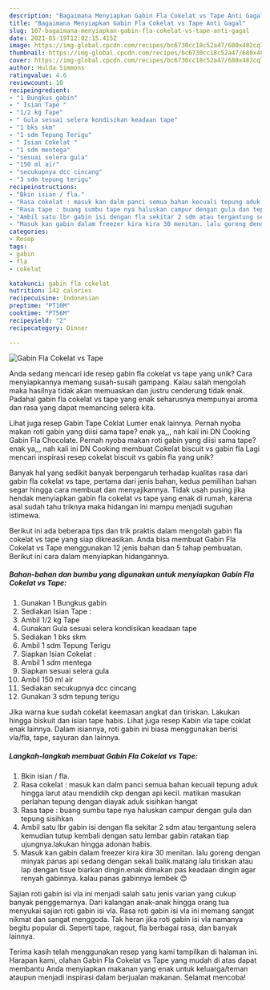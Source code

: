 ```yaml
---
description: "Bagaimana Menyiapkan Gabin Fla Cokelat vs Tape Anti Gagal"
title: "Bagaimana Menyiapkan Gabin Fla Cokelat vs Tape Anti Gagal"
slug: 107-bagaimana-menyiapkan-gabin-fla-cokelat-vs-tape-anti-gagal
date: 2021-05-19T12:02:15.415Z
image: https://img-global.cpcdn.com/recipes/bc6730cc18c52a47/680x482cq70/gabin-fla-cokelat-vs-tape-foto-resep-utama.jpg
thumbnail: https://img-global.cpcdn.com/recipes/bc6730cc18c52a47/680x482cq70/gabin-fla-cokelat-vs-tape-foto-resep-utama.jpg
cover: https://img-global.cpcdn.com/recipes/bc6730cc18c52a47/680x482cq70/gabin-fla-cokelat-vs-tape-foto-resep-utama.jpg
author: Hulda Simmons
ratingvalue: 4.6
reviewcount: 10
recipeingredient:
- "1 Bungkus gabin"
- " Isian Tape "
- "1/2 kg Tape"
- " Gula sesuai selera kondisikan keadaan tape"
- "1 bks skm"
- "1 sdm Tepung Terigu"
- " Isian Cokelat "
- "1 sdm mentega"
- "sesuai selera gula"
- "150 ml air"
- "secukupnya dcc cincang"
- "3 sdm tepung terigu"
recipeinstructions:
- "Bkin isian / fla."
- "Rasa cokelat : masuk kan dalm panci semua bahan kecuali tepung aduk hingga larut atau mendidih ckp dengan api kecil. matikan masukan perlahan tepung dengan diayak aduk sisihkan hangat"
- "Rasa tape : buang sumbu tape nya haluskan campur dengan gula dan tepung sisihkan"
- "Ambil satu lbr gabin isi dengan fla sekitar 2 sdm atau tergantung selera kemudian tutup kembali dengan satu lembar gabin ratakan tiap ujungnya.lakukan hingga adonan habis."
- "Masuk kan gabin dalam freezer kira kira 30 menitan. lalu goreng dengan minyak panas api sedang dengan sekali balik.matang lalu tiriskan atau lap dengan tisue biarkan dingin.enak dimakan pas keadaan dingin agar renyah gabinnya. kalau panas gabinnya lembek 😊"
categories:
- Resep
tags:
- gabin
- fla
- cokelat

katakunci: gabin fla cokelat 
nutrition: 142 calories
recipecuisine: Indonesian
preptime: "PT10M"
cooktime: "PT56M"
recipeyield: "2"
recipecategory: Dinner

---
```



![Gabin Fla Cokelat vs Tape](https://img-global.cpcdn.com/recipes/bc6730cc18c52a47/680x482cq70/gabin-fla-cokelat-vs-tape-foto-resep-utama.jpg)

Anda sedang mencari ide resep gabin fla cokelat vs tape yang unik? Cara menyiapkannya memang susah-susah gampang. Kalau salah mengolah maka hasilnya tidak akan memuaskan dan justru cenderung tidak enak. Padahal gabin fla cokelat vs tape yang enak seharusnya mempunyai aroma dan rasa yang dapat memancing selera kita.

Lihat juga resep Gabin Tape Coklat Lumer enak lainnya. Pernah nyoba makan roti gabin yang diisi sama tape? enak ya,,, nah kali ini DN Cooking Gabin Fla Chocolate. Pernah nyoba makan roti gabin yang diisi sama tape? enak ya,,, nah kali ini DN Cooking membuat Cokelat biscuit vs gabin fla Lagi mencari inspirasi resep cokelat biscuit vs gabin fla yang unik?

Banyak hal yang sedikit banyak berpengaruh terhadap kualitas rasa dari gabin fla cokelat vs tape, pertama dari jenis bahan, kedua pemilihan bahan segar hingga cara membuat dan menyajikannya. Tidak usah pusing jika hendak menyiapkan gabin fla cokelat vs tape yang enak di rumah, karena asal sudah tahu triknya maka hidangan ini mampu menjadi suguhan istimewa.


Berikut ini ada beberapa tips dan trik praktis dalam mengolah gabin fla cokelat vs tape yang siap dikreasikan. Anda bisa membuat Gabin Fla Cokelat vs Tape menggunakan 12 jenis bahan dan 5 tahap pembuatan. Berikut ini cara dalam menyiapkan hidangannya.

<!--inarticleads1-->

##### Bahan-bahan dan bumbu yang digunakan untuk menyiapkan Gabin Fla Cokelat vs Tape:

1. Gunakan 1 Bungkus gabin
1. Sediakan  Isian Tape :
1. Ambil 1/2 kg Tape
1. Gunakan  Gula sesuai selera kondisikan keadaan tape
1. Sediakan 1 bks skm
1. Ambil 1 sdm Tepung Terigu
1. Siapkan  Isian Cokelat :
1. Ambil 1 sdm mentega
1. Siapkan sesuai selera gula
1. Ambil 150 ml air
1. Sediakan secukupnya dcc cincang
1. Gunakan 3 sdm tepung terigu


Jika warna kue sudah cokelat keemasan angkat dan tiriskan. Lakukan hingga biskuit dan isian tape habis. Lihat juga resep Kabin vla tape coklat enak lainnya. Dalam isiannya, roti gabin ini biasa menggunakan berisi vla/fla, tape, sayuran dan lainnya. 

<!--inarticleads2-->

##### Langkah-langkah membuat Gabin Fla Cokelat vs Tape:

1. Bkin isian / fla.
1. Rasa cokelat : masuk kan dalm panci semua bahan kecuali tepung aduk hingga larut atau mendidih ckp dengan api kecil. matikan masukan perlahan tepung dengan diayak aduk sisihkan hangat
1. Rasa tape : buang sumbu tape nya haluskan campur dengan gula dan tepung sisihkan
1. Ambil satu lbr gabin isi dengan fla sekitar 2 sdm atau tergantung selera kemudian tutup kembali dengan satu lembar gabin ratakan tiap ujungnya.lakukan hingga adonan habis.
1. Masuk kan gabin dalam freezer kira kira 30 menitan. lalu goreng dengan minyak panas api sedang dengan sekali balik.matang lalu tiriskan atau lap dengan tisue biarkan dingin.enak dimakan pas keadaan dingin agar renyah gabinnya. kalau panas gabinnya lembek 😊


Sajian roti gabin isi vla ini menjadi salah satu jenis varian yang cukup banyak penggemarnya. Dari kalangan anak-anak hingga orang tua menyukai sajian roti gabin isi vla. Rasa roti gabin isi vla ini memang sangat nikmat dan sangat menggoda. Tak heran jika roti gabin isi vla namanya begitu popular di. Seperti tape, ragout, fla berbagai rasa, dan banyak lainnya. 

Terima kasih telah menggunakan resep yang kami tampilkan di halaman ini. Harapan kami, olahan Gabin Fla Cokelat vs Tape yang mudah di atas dapat membantu Anda menyiapkan makanan yang enak untuk keluarga/teman ataupun menjadi inspirasi dalam berjualan makanan. Selamat mencoba!
